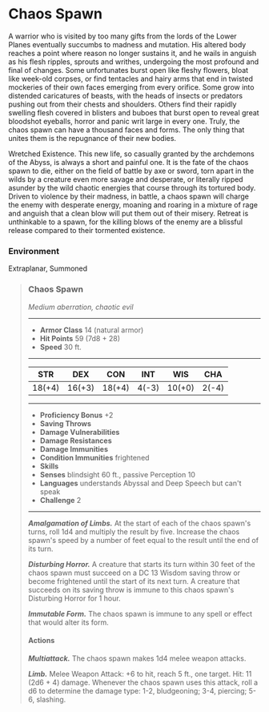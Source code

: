 # Chaos Spawn
A warrior who is visited by too many gifts from the lords of the Lower Planes eventually succumbs to madness and mutation. His altered body reaches a point where reason no longer sustains it, and he wails in anguish as his flesh ripples, sprouts and writhes, undergoing the most profound and final of changes. Some unfortunates burst open like fleshy flowers, bloat like week-old corpses, or find tentacles and hairy arms that end in twisted mockeries of their own faces emerging from every orifice. Some grow into distended caricatures of beasts, with the heads of insects or predators pushing out from their chests and shoulders. Others find their rapidly swelling flesh covered in blisters and buboes that burst open to reveal great bloodshot eyeballs, horror and panic writ large in every one. Truly, the chaos spawn can have a thousand faces and forms. The only thing that unites them is the repugnance of their new bodies.

Wretched Existence. This new life, so casually granted by the archdemons of the Abyss, is always a short and painful one. It is the fate of the chaos spawn to die, either on the field of battle by axe or sword, torn apart in the wilds by a creature even more savage and desperate, or literally ripped asunder by the wild chaotic energies that course through its tortured body. Driven to violence by their madness, in battle, a chaos spawn will charge the enemy with desperate energy, moaning and roaring in a mixture of rage and anguish that a clean blow will put them out of their misery. Retreat is unthinkable to a spawn, for the killing blows of the enemy are a blissful release compared to their tormented existence.

### Environment
Extraplanar, Summoned

>### Chaos Spawn
>*Medium aberration, chaotic evil*
>___
>- **Armor Class** 14 (natural armor)
>- **Hit Points** 59 (7d8 + 28)
>- **Speed** 30 ft.
>___
>|**STR**|**DEX**|**CON**|**INT**|**WIS**|**CHA**|
>|:---:|:---:|:---:|:---:|:---:|:---:|
>|18(+4)|16(+3)|18(+4)|4(-3)|10(+0)|2(-4)
>
>___
>- **Proficiency Bonus** +2
>- **Saving Throws**
>- **Damage Vulnerabilities** 
>- **Damage Resistances** 
>- **Damage Immunities** 
>- **Condition Immunities** frightened
>- **Skills** 
>- **Senses** blindsight 60 ft., passive Perception 10
>- **Languages** understands Abyssal and Deep Speech but can't speak
>- **Challenge** 2
>___
>***Amalgamation of Limbs.*** At the start of each of the chaos spawn's turns, roll 1d4 and multiply the result by five. Increase the chaos spawn's speed by a number of feet equal to the result until the end of its turn.
>
>***Disturbing Horror.*** A creature that starts its turn within 30 feet of the chaos spawn must succeed on a DC 13 Wisdom saving throw or become frightened until the start of its next turn. A creature that succeeds on its saving throw is immune to this chaos spawn's Disturbing Horror for 1 hour.
>
>***Immutable Form.*** The chaos spawn is immune to any spell or effect that would alter its form.
>
>#### Actions
>***Multiattack.*** The chaos spawn makes 1d4 melee weapon attacks.
>
>***Limb.*** Melee Weapon Attack: +6 to hit, reach 5 ft., one target. Hit: 11 (2d6 + 4) damage. Whenever the chaos spawn uses this attack, roll a d6 to determine the damage type: 1-2, bludgeoning; 3-4, piercing; 5-6, slashing.
